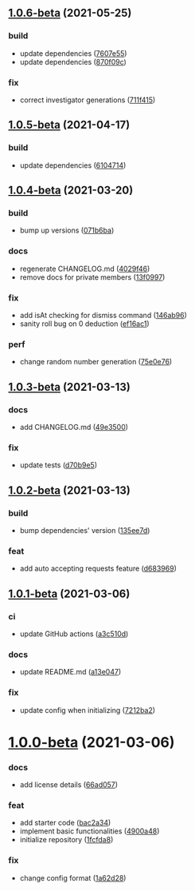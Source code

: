 ## [1.0.6-beta](https://github.com/Samarium150/mirai-ts-dice-maid/compare/1.0.5-beta...1.0.6-beta) (2021-05-25)


### build

* update dependencies ([7607e55](https://github.com/Samarium150/mirai-ts-dice-maid/commit/7607e55c46031c33b3a8efc519958b71c9d7374b))
* update dependencies ([870f09c](https://github.com/Samarium150/mirai-ts-dice-maid/commit/870f09c33b5624d606050cf68296776fc75a2824))

### fix

* correct investigator generations ([711f415](https://github.com/Samarium150/mirai-ts-dice-maid/commit/711f41566a532763dbbff4d2b7fa7604fd3c4e82))



## [1.0.5-beta](https://github.com/Samarium150/mirai-ts-dice-maid/compare/1.0.4-beta...1.0.5-beta) (2021-04-17)


### build

* update dependencies ([6104714](https://github.com/Samarium150/mirai-ts-dice-maid/commit/61047148f3aa6d10a8b35688deaf64ec3463a37e))



## [1.0.4-beta](https://github.com/Samarium150/mirai-ts-dice-maid/compare/1.0.3-beta...1.0.4-beta) (2021-03-20)


### build

* bump up versions ([071b6ba](https://github.com/Samarium150/mirai-ts-dice-maid/commit/071b6ba4f9a312ccc6db819bb81be43742f7dac1))

### docs

* regenerate CHANGELOG.md ([4029f46](https://github.com/Samarium150/mirai-ts-dice-maid/commit/4029f462532881af1af376d2ee632dfc00b3c2f1))
* remove docs for private members ([13f0997](https://github.com/Samarium150/mirai-ts-dice-maid/commit/13f099796d834499d1c1eebc681d845070ad28d8))

### fix

* add isAt checking for dismiss command ([146ab96](https://github.com/Samarium150/mirai-ts-dice-maid/commit/146ab964b20173e254d4c11e8feccac576b92b06))
* sanity roll bug on 0 deduction ([ef16ac1](https://github.com/Samarium150/mirai-ts-dice-maid/commit/ef16ac113f3cb66ed918c78fa10853e1ea94b4bd))

### perf

* change random number generation ([75e0e76](https://github.com/Samarium150/mirai-ts-dice-maid/commit/75e0e76579548a587cf3b8cb38f261c0b24122ca))



## [1.0.3-beta](https://github.com/Samarium150/mirai-ts-dice-maid/compare/1.0.2-beta...1.0.3-beta) (2021-03-13)


### docs

* add CHANGELOG.md ([49e3500](https://github.com/Samarium150/mirai-ts-dice-maid/commit/49e3500225fa04443261d6caf2a6f9495fe30226))

### fix

* update tests ([d70b9e5](https://github.com/Samarium150/mirai-ts-dice-maid/commit/d70b9e5c7f53a92f2f55d45c1b2b591931a17de5))



## [1.0.2-beta](https://github.com/Samarium150/mirai-ts-dice-maid/compare/1.0.1-beta...1.0.2-beta) (2021-03-13)


### build

* bump dependencies' version ([135ee7d](https://github.com/Samarium150/mirai-ts-dice-maid/commit/135ee7d1acba2dcd62a5cac9a6d6975fd45645e7))

### feat

* add auto accepting requests feature ([d683969](https://github.com/Samarium150/mirai-ts-dice-maid/commit/d6839694335a13d543d0a9eebef18b2fc7bbe290))



## [1.0.1-beta](https://github.com/Samarium150/mirai-ts-dice-maid/compare/1.0.0-beta...1.0.1-beta) (2021-03-06)


### ci

* update GitHub actions ([a3c510d](https://github.com/Samarium150/mirai-ts-dice-maid/commit/a3c510d837844ee145b88ad06418afa5208804a9))

### docs

* update README.md ([a13e047](https://github.com/Samarium150/mirai-ts-dice-maid/commit/a13e047d2048e1ed91c6c71c0aba2a44f1bd16a4))

### fix

* update config when initializing ([7212ba2](https://github.com/Samarium150/mirai-ts-dice-maid/commit/7212ba260b5a25370cb18fe8c06d914ac7e30b50))



# [1.0.0-beta](https://github.com/Samarium150/mirai-ts-dice-maid/compare/1fcfda887b66a6e9dfc29a2ced697ec15c4e50da...1.0.0-beta) (2021-03-06)


### docs

* add license details ([66ad057](https://github.com/Samarium150/mirai-ts-dice-maid/commit/66ad057862da300556500f5cf5ec403f8e9ecffc))

### feat

* add starter code ([bac2a34](https://github.com/Samarium150/mirai-ts-dice-maid/commit/bac2a346f6d0384415f6dcb3d71d27f66bc9d1d5))
* implement basic functionalities ([4900a48](https://github.com/Samarium150/mirai-ts-dice-maid/commit/4900a48a39540a37478bfafe885e4aabb7217a63))
* initialize repository ([1fcfda8](https://github.com/Samarium150/mirai-ts-dice-maid/commit/1fcfda887b66a6e9dfc29a2ced697ec15c4e50da))

### fix

* change config format ([1a62d28](https://github.com/Samarium150/mirai-ts-dice-maid/commit/1a62d28869c203afc0c2771538f108f587c5a49e))



